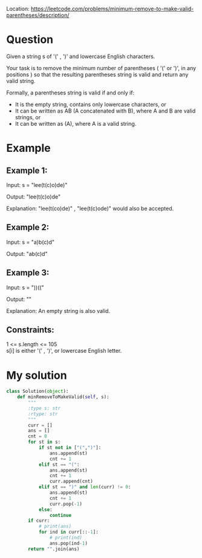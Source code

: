 Location: https://leetcode.com/problems/minimum-remove-to-make-valid-parentheses/description/
# Question
Given a string s of '(' , ')' and lowercase English characters.

Your task is to remove the minimum number of parentheses ( '(' or ')', in any positions ) so that the resulting parentheses string is valid and return any valid string.

Formally, a parentheses string is valid if and only if:

- It is the empty string, contains only lowercase characters, or
- It can be written as AB (A concatenated with B), where A and B are valid strings, or
- It can be written as (A), where A is a valid string.

 
# Example

## Example 1:

Input: s = "lee(t(c)o)de)"

Output: "lee(t(c)o)de"

Explanation: "lee(t(co)de)" , "lee(t(c)ode)" would also be accepted.

## Example 2:

Input: s = "a)b(c)d"

Output: "ab(c)d"

## Example 3:

Input: s = "))(("

Output: ""

Explanation: An empty string is also valid.
 

## Constraints:

1 <= s.length <= 105\
s[i] is either '(' , ')', or lowercase English letter.
 

# My solution 
```python
class Solution(object):
    def minRemoveToMakeValid(self, s):
        """
        :type s: str
        :rtype: str
        """
        curr = []
        ans = []
        cnt = 0
        for st in s:
            if st not in ["(",")"]:
                ans.append(st)
                cnt += 1
            elif st == "(":
                ans.append(st)
                cnt += 1
                curr.append(cnt)
            elif st == ")" and len(curr) != 0:
                ans.append(st)
                cnt += 1
                curr.pop(-1)
            else:
                continue
        if curr:
            # print(ans)
            for ind in curr[::-1]:
                # print(ind)
                ans.pop(ind-1)
        return "".join(ans)
```
